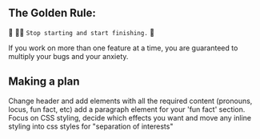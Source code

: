 ## The Golden Rule:

🦸 🦸‍♂️ `Stop starting and start finishing.` 🏁

If you work on more than one feature at a time, you are guaranteed to multiply your bugs and your anxiety.

## Making a plan
Change header and add elements with all the required content (pronouns, locus, fun fact, etc)
add a paragraph element for your 'fun fact' section.
Focus on CSS styling, decide which effects you want and move any inline styling into css styles for "separation of interests"
